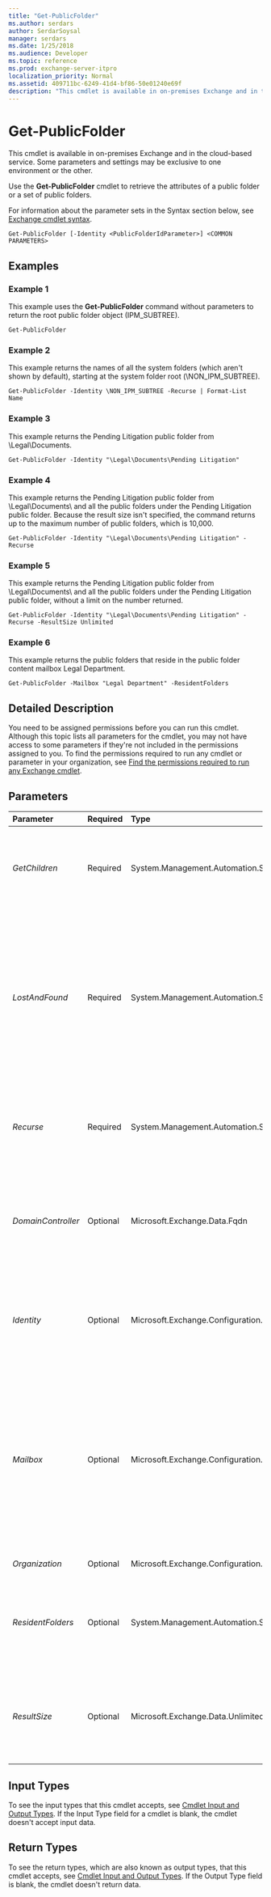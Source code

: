 ```yaml
---
title: "Get-PublicFolder"
ms.author: serdars
author: SerdarSoysal
manager: serdars
ms.date: 1/25/2018
ms.audience: Developer
ms.topic: reference
ms.prod: exchange-server-itpro
localization_priority: Normal
ms.assetid: 409711bc-6249-41d4-bf86-50e01240e69f
description: "This cmdlet is available in on-premises Exchange and in the cloud-based service. Some parameters and settings may be exclusive to one environment or the other."
---
```


# Get-PublicFolder

This cmdlet is available in on-premises Exchange and in the cloud-based service. Some parameters and settings may be exclusive to one environment or the other. 
  
Use the **Get-PublicFolder** cmdlet to retrieve the attributes of a public folder or a set of public folders.
  
For information about the parameter sets in the Syntax section below, see [Exchange cmdlet syntax](https://technet.microsoft.com/library/bb123552.aspx). 
  
```
Get-PublicFolder [-Identity <PublicFolderIdParameter>] <COMMON PARAMETERS>

```

## Examples
<a name="Examples"> </a>

### Example 1

This example uses the **Get-PublicFolder** command without parameters to return the root public folder object (IPM_SUBTREE).
  
```
Get-PublicFolder
```

### Example 2

This example returns the names of all the system folders (which aren't shown by default), starting at the system folder root (\NON_IPM_SUBTREE).
  
```
Get-PublicFolder -Identity \NON_IPM_SUBTREE -Recurse | Format-List Name
```

### Example 3

This example returns the Pending Litigation public folder from \Legal\Documents\.
  
```
Get-PublicFolder -Identity "\Legal\Documents\Pending Litigation"
```

### Example 4

This example returns the Pending Litigation public folder from \Legal\Documents\ and all the public folders under the Pending Litigation public folder. Because the result size isn't specified, the command returns up to the maximum number of public folders, which is 10,000.
  
```
Get-PublicFolder -Identity "\Legal\Documents\Pending Litigation" -Recurse
```

### Example 5

This example returns the Pending Litigation public folder from \Legal\Documents\ and all the public folders under the Pending Litigation public folder, without a limit on the number returned.
  
```
Get-PublicFolder -Identity "\Legal\Documents\Pending Litigation" -Recurse -ResultSize Unlimited
```

### Example 6

This example returns the public folders that reside in the public folder content mailbox Legal Department.
  
```
Get-PublicFolder -Mailbox "Legal Department" -ResidentFolders
```

## Detailed Description
<a name="DetailedDescription"> </a>

You need to be assigned permissions before you can run this cmdlet. Although this topic lists all parameters for the cmdlet, you may not have access to some parameters if they're not included in the permissions assigned to you. To find the permissions required to run any cmdlet or parameter in your organization, see [Find the permissions required to run any Exchange cmdlet](https://technet.microsoft.com/library/mt432940.aspx).
  
## Parameters
<a name="DetailedDescription"> </a>

|**Parameter**|**Required**|**Type**|**Description**|
|:-----|:-----|:-----|:-----|
| _GetChildren_ <br/> |Required  <br/> |System.Management.Automation.SwitchParameter  <br/> |The _GetChildren_ switch specifies whether to return only the children of the folder specified by the _Identity_ parameter. You don't need to specify a value with this switch. <br/>  You can't use this switch with the _Recurse_ or _LostAndFound_ switches. <br/> |
| _LostAndFound_ <br/> |Required  <br/> |System.Management.Automation.SwitchParameter  <br/> |The _LostAndFound_switch specifies whether to return only orphaned folders that are located in  `\NON_IPM_SUBTREE\LOST_AND_FOUND`. You don't need to specify a value with this switch.  <br/> The  `LOST_AND_FOUND` folder holds missing folders that are recreated by the public folder hierarchy reconciliation process when the folder exists in a secondary public folder mailbox, but not in the primary. <br/> You can't use this switch with the _Identity_ parameter or the _Recurse_ or _LostAndFound_ switches. <br/> |
| _Recurse_ <br/> |Required  <br/> |System.Management.Automation.SwitchParameter  <br/> |The _Recurse_ switch specifies whether to return the specified public folder and all its children. You don't need to specify a value with this switch. <br/> You can't use this switch with the _GetChildren_ or _LostAndFound_ switches. <br/> |
| _DomainController_ <br/> |Optional  <br/> |Microsoft.Exchange.Data.Fqdn  <br/> |This parameter is available only in on-premises Exchange.  <br/> The _DomainController_ parameter specifies the domain controller that's used by this cmdlet to read data from or write data to Active Directory. You identify the domain controller by its fully qualified domain name (FQDN). For example, `dc01.contoso.com`.  <br/> |
| _Identity_ <br/> |Optional  <br/> |Microsoft.Exchange.Configuration.Tasks.PublicFolderIdParameter  <br/> |The _Identity_ parameter specifies the GUID or public folder name that represents a specific public folder. You can also include the path using the format \ _TopLevelPublicFolder\PublicFolder_.  <br/> You can omit the parameter label _Identity_ so that only the public folder name or GUID is supplied. <br/> |
| _Mailbox_ <br/> |Optional  <br/> |Microsoft.Exchange.Configuration.Tasks.MailboxIdParameter  <br/> | The _Mailbox_ parameter specifies the identity of the hierarchy public folder mailbox. You can use any value that uniquely identifies the mailbox. <br/>  For example: <br/>  Name <br/>  Display name <br/>  Alias <br/>  Distinguished name (DN) <br/>  Canonical DN <br/> _\<domain name\>_\ _\<account name\>_ <br/>  Email address <br/>  GUID <br/> **LegacyExchangeDN** <br/> **SamAccountName** <br/>  User ID or user principal name (UPN) <br/> |
| _Organization_ <br/> |Optional  <br/> |Microsoft.Exchange.Configuration.Tasks.OrganizationIdParameter  <br/> |This parameter is reserved for internal Microsoft use.  <br/> |
| _ResidentFolders_ <br/> |Optional  <br/> |System.Management.Automation.SwitchParameter  <br/> |The _ResidentFolders_ specifies whether to return public folders that reside in a specific content public folder mailbox. If this parameter isn't specified, the command will only return public folders whose contents reside in the primary hierarchy public folder mailbox. <br/> |
| _ResultSize_ <br/> |Optional  <br/> |Microsoft.Exchange.Data.Unlimited  <br/> |The _ResultSize_ parameter specifies the maximum number of results to return. The default maximum is 10,000. For no limit on the returned results, set this parameter to `Unlimited`. This parameter can only be passed in combination with the _Recurse_ or _GetChildren_ parameters. <br/> |
   
## Input Types
<a name="InputTypes"> </a>

To see the input types that this cmdlet accepts, see [Cmdlet Input and Output Types](http://go.microsoft.com/fwlink/p/?linkId=616387). If the Input Type field for a cmdlet is blank, the cmdlet doesn't accept input data. 
  
## Return Types
<a name="ReturnTypes"> </a>

To see the return types, which are also known as output types, that this cmdlet accepts, see [Cmdlet Input and Output Types](http://go.microsoft.com/fwlink/p/?linkId=616387). If the Output Type field is blank, the cmdlet doesn't return data. 
  

